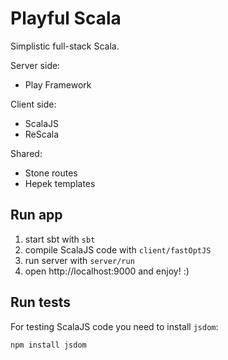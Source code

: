 # Playful Scala

Simplistic full-stack Scala.  

Server side:
- Play Framework

Client side:
- ScalaJS
- ReScala

Shared:
- Stone routes
- Hepek templates

## Run app

1. start sbt with `sbt`
1. compile ScalaJS code with `client/fastOptJS`
1. run server with `server/run`
1. open http://localhost:9000 and enjoy! :)


## Run tests
For testing ScalaJS code you need to install `jsdom`:
```bash
npm install jsdom
```

